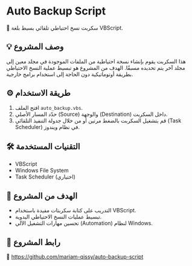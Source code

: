# Auto Backup Script

📁 سكربت نسخ احتياطي تلقائي بسيط بلغة VBScript.

## 💡 وصف المشروع

هذا السكربت يقوم بإنشاء نسخة احتياطية من الملفات الموجودة في مجلد معين إلى مجلد آخر يتم تحديده مسبقًا. الهدف من المشروع هو تبسيط عملية النسخ الاحتياطي بطريقة أوتوماتيكية دون الحاجة إلى استخدام برامج خارجية.

## ⚙️ طريقة الاستخدام

1. افتح الملف `auto_backup.vbs`.
2. حدّد المسار الأصلي (Source) والوجهة (Destination) داخل السكربت.
3. قم بتشغيل السكربت بالضغط مرتين أو من خلال جدولة التنفيذ التلقائي (Task Scheduler) في نظام ويندوز.

## 🛠️ التقنيات المستخدمة

- VBScript
- Windows File System
- Task Scheduler (اختياري)

## 🎯 الهدف من المشروع

- التدريب على كتابة سكربتات مفيدة باستخدام VBScript.
- تبسيط عمليات النسخ الاحتياطي اليدوية.
- تحسين مهارات التشغيل الآلي (Automation) لنظام Windows.

## 📎 رابط المشروع

🔗 https://github.com/mariam-qissy/auto-backup-script
